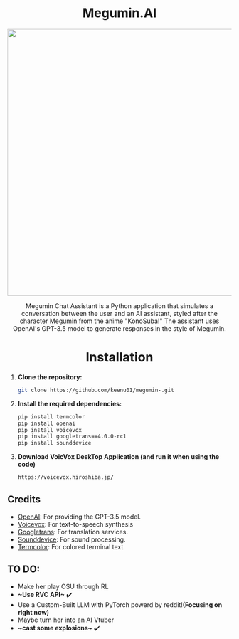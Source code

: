 <h1 align='center'>
  Megumin.AI
  </h1>
<p align='center'>
  <img src="https://cdn140.picsart.com/252099157002212.png", width="600">
  
  </p>
<p align='center'>
  Megumin Chat Assistant is a Python application that simulates a conversation between the user and an AI assistant, styled after the character Megumin from the anime "KonoSuba!" The assistant uses OpenAI's GPT-3.5 model to generate responses in the style of Megumin.
</p>
<h1 align='center'>
  Installation
</h1>

1. **Clone the repository:**
    
    ```bash
    git clone https://github.com/keenu01/megumin-.git
    ```

2. **Install the required dependencies:**

    ```bash
    pip install termcolor
    pip install openai
    pip install voicevox
    pip install googletrans==4.0.0-rc1
    pip install sounddevice
    ```
3. **Download VoicVox DeskTop Application (and run it when using the code)**
   ```bash
   https://voicevox.hiroshiba.jp/
   ```
     
## Credits

- [OpenAI](https://openai.com): For providing the GPT-3.5 model.
- [Voicevox](https://voicevox.hiroshiba.jp/): For text-to-speech synthesis
- [Googletrans](https://pypi.org/project/googletrans/): For translation services.
- [Sounddevice](https://pypi.org/project/sounddevice/): For sound processing.
- [Termcolor](https://pypi.org/project/termcolor/): For colored terminal text.


## TO DO:
- Make her play OSU through RL 
- **~Use RVC API~** ✔️
- Use a Custom-Built LLM with PyTorch powerd by reddit!**(Focusing on right now)**
- Maybe turn her into an AI Vtuber
- **~cast some explosions~** ✔️

